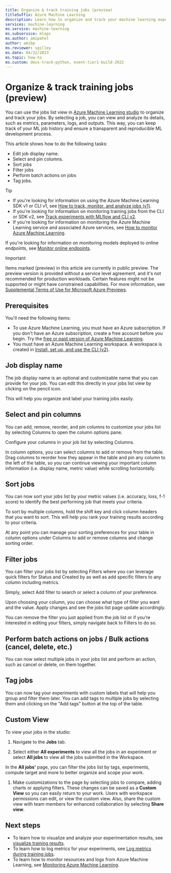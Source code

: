 ```yaml
---
title: Organize & track training jobs (preview)
titleSuffix: Azure Machine Learning 
description: Learn how to organize and track your machine learning experiment jobs with the Azure Machine Learning studio. 
services: machine-learning
ms.service: machine-learning
ms.subservice: mlops
ms.author: amipatel
author: amibp
ms.reviewer: sgilley
ms.date: 04/22/2023
ms.topic: how-to
ms.custom: devx-track-python, event-tier1-build-2022
---
```


# Organize & track training jobs (preview)

You can use the jobs list view in [Azure Machine Learning studio](https://ml.azure.com) to organize and track your jobs. By selecting a job, you can view and analyze its details, such as metrics, parameters, logs, and outputs. This way, you can keep track of your ML job history and ensure a transparent and reproducible ML development process.


This article shows how to do the following tasks:

* Edit job display name. 
* Select and pin columns. 
* Sort jobs 
* Filter jobs
* Perform batch actions on jobs
* Tag jobs.
 

> [!TIP]
> * If you're looking for information on using the Azure Machine Learning SDK v1 or CLI v1, see [How to track, monitor, and analyze jobs (v1)](./v1/how-to-track-monitor-analyze-runs.md).
> * If you're looking for information on monitoring training jobs from the CLI or SDK v2, see [Track experiments with MLflow and CLI v2](how-to-use-mlflow-cli-runs.md).
> * If you're looking for information on monitoring the Azure Machine Learning service and associated Azure services, see [How to monitor Azure Machine Learning](monitor-azure-machine-learning.md).
>
> If you're looking for information on monitoring models deployed to online endpoints, see [Monitor online endpoints](how-to-monitor-online-endpoints.md).

> [!IMPORTANT]
> Items marked (preview) in this article are currently in public preview.
> The preview version is provided without a service level agreement, and it's not recommended for production workloads. Certain features might not be supported or might have constrained capabilities.
> For more information, see [Supplemental Terms of Use for Microsoft Azure Previews](https://azure.microsoft.com/support/legal/preview-supplemental-terms/).

## Prerequisites

You'll need the following items:

* To use Azure Machine Learning, you must have an Azure subscription. If you don't have an Azure subscription, create a free account before you begin. Try the [free or paid version of Azure Machine Learning](https://azure.microsoft.com/free/).
* You must have an Azure Machine Learning workspace. A workspace is created in [Install, set up, and use the CLI (v2)](how-to-configure-cli.md).

## Job display name 

The job display name is an optional and customizable name that you can provide for your job. You can edit this directly in your jobs list view by clicking on the pencil icon. 


This will help you organize and label your training jobs easily. 


## Select and pin columns 

You can add, remove, reorder, and pin columns to customize your jobs list by selecting Columns to open the column options pane. 

Configure your columns in your job list by selecting Columns. 

In column options, you can select columns to add or remove from the table. Drag columns to reorder how they appear in the table and pin any column to the left of the table, so you can continue viewing your important column information (i.e. display name, metric value) while scrolling horizontally.  

## Sort jobs 

You can now sort your jobs list by your metric values (i.e. accuracy, loss, f-1 score) to identify the best performing job that meets your criteria. 

To sort by multiple columns, hold the shift key and click column headers that you want to sort. This will help you rank your training results according to your criteria. 
 
At any point you can manage your sorting preferences for your table in column options under Columns to add or remove columns and change sorting order. 



## Filter jobs 

You can filter your jobs list by selecting Filters where you can leverage quick filters for Status and Created by as well as add specific filters to any column including metrics. 

Simply, select Add filter to search or select a column of your preference. 

Upon choosing your column, you can choose what type of filter you want and the value. Apply changes and see the jobs list page update accordingly. 


You can remove the filter you just applied from the job list or if you’re interested in editing your filters, simply navigate back to Filters to do so.  


## Perform batch actions on jobs / Bulk actions (cancel, delete, etc.) 

You can now select multiple jobs in your jobs list and perform an action, such as cancel or delete, on them together.  

## Tag jobs 

You can now tag your experiments with custom labels that will help you group and filter them later. You can add tags to multiple jobs by selecting them and clicking on the "Add tags" button at the top of the table. 


## Custom View 
    
To view your jobs in the studio: 
    
1. Navigate to the **Jobs** tab.
    
1. Select either **All experiments** to view all the jobs in an experiment or select **All jobs** to view all the jobs submitted in the Workspace.
    
In the **All jobs'** page, you can filter the jobs list by tags, experiments, compute target and more to better organize and scope your work.  
    
1. Make customizations to the page by selecting jobs to compare, adding charts or applying filters. These changes can be saved as a **Custom View** so you can easily return to your work. Users with workspace permissions can edit, or view the custom view. Also, share the custom view with team members for enhanced collaboration by selecting **Share view**.



## Next steps

* To learn how to visualize and analyze your experimentation results, see [visualize training results](how-to-visualize-jobs.md).
* To learn how to log metrics for your experiments, see [Log metrics during training jobs](how-to-log-view-metrics.md).
* To learn how to monitor resources and logs from Azure Machine Learning, see [Monitoring Azure Machine Learning](monitor-azure-machine-learning.md).